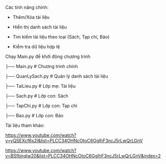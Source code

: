 Các tính năng chính:

+ Thêm/Xóa tài liệu

+ Hiển thị danh sách tài liệu

+ Tìm kiếm tài liệu theo loại (Sách, Tạp chí, Báo)

+ Kiểm tra dữ liệu hợp lệ

Chạy Main.py để khởi động chương trình

├── Main.py                # Chương trình chính

├── QuanLySach.py          # Quản lý danh sách tài liệu

├── TaiLieu.py             # Lớp mẹ: Tài liệu

├── Sach.py                # Lớp con: Sách

├── TapChi.py              # Lớp con: Tạp chí

├── Bao.py                 # Lớp con: Báo

Tài liệu tham khảo:

https://www.youtube.com/watch?v=yQSEXcf6s2I&list=PLCC34OHNcOtoC6GglhF3ncJ5rLwQrLGnV

https://www.youtube.com/watch?v=BSfbjrqIw20&list=PLCC34OHNcOtoC6GglhF3ncJ5rLwQrLGnV&index=2
